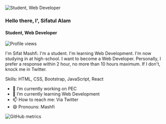 ![Student, Web Developer](https://jayblues.com/images/slider5.jpg)

### Hello there, I', Sifatul Alam
#### Student, Web Developer

![Profile views](https://gpvc.arturio.dev/s)  

I'm Sifat Mashfi. I'm a student. I'm learning Web Development. I'm now studying in at high-school. I want to become a Web Developer. Personally, I prefer a response within 2 hour, no more than 10 hours maximum. If I don't, knock me in Twitter.

Skills: HTML, CSS, Bootstrap, JavaScript, React

- 🔭 I’m currently working on PEC 
- 🌱 I’m currently learning Web Development 
- 📫 How to reach me: Via Twitter 
- 😄 Pronouns: Mashfi 

![GitHub metrics](https://metrics.lecoq.io/SifatulAlam)  
